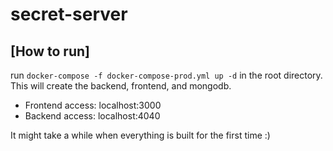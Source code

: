 # secret-server

## [How to run]

run ```docker-compose -f docker-compose-prod.yml up -d``` in the root directory. This will create the backend, frontend, and mongodb.

- Frontend access: localhost:3000
- Backend access: localhost:4040

It might take a while when everything is built for the first time :)
